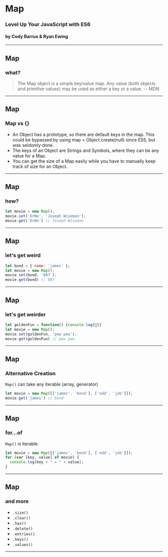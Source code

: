 # Map
### Level Up Your JavaScript with ES6
#### by Cody Barrus & Ryan Ewing

---
## Map
### what?
> The Map object is a simple key/value map. Any value (both objects and primitive values) may be used as either a key or a value.
-- MDN

---
## Map
### Map vs {}

* An Object has a prototype, so there are default keys in the map. This could be bypassed by using map = Object.create(null) since ES5, but was seldomly done.
* The keys of an Object are Strings and Symbols, where they can be any value for a Map.
* You can get the size of a Map easily while you have to manually keep track of size for an Object.

---
## Map
### how?

```javascript
let movie = new Map();
movie.set('DrNo', 'Joseph Wiseman');
movie.get('DrNo') // Joseph Wiseman
```

---
## Map
### let's get weird

```javascript
let bond = { name: 'james' };
let movie = new Map();
movie.set(bond, '007');
movie.get(bond) // 007
```

---
## Map
### let's get weirder

```javascript
let goldenFun = function() {console.log(🔫)}
let movie = new Map();
movie.set(goldenFun, 'pew pew');
movie.get(goldenFun) // pew pew
```

---
## Map
### Alternative Creation

`Map()` can take any iterable (array, generator)
```javascript
let movie = new Map([['james', 'bond'], ['odd', 'job']]);
movie.get('james') // bond
```

---
## Map
### for...of

`Map()` is iterable
```javascript
let movie = new Map([['james', 'bond'], ['odd', 'job']]);
for (var [key, value] of movie) {
  console.log(key + " = " + value);
}
```

---
## Map
### and more

* `.size()`
* `.clear()`
* `.has()`
* `.delete()`
* `.entries()`
* `.keys()`
* `.values()`
---

